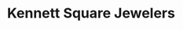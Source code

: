 ---
title: "Kennett Square Jewelers"
url: /kennett-square/kennett-square-jewelers/
shop: jewelry
---
